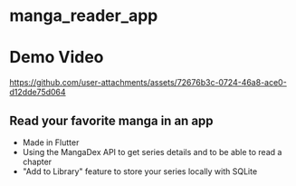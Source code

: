 # manga_reader_app

# Demo Video



https://github.com/user-attachments/assets/72676b3c-0724-46a8-ace0-d12dde75d064


## Read your favorite manga in an app
- Made in Flutter
- Using the MangaDex API to get series details and to be able to read a chapter
- "Add to Library" feature to store your series locally with SQLite

